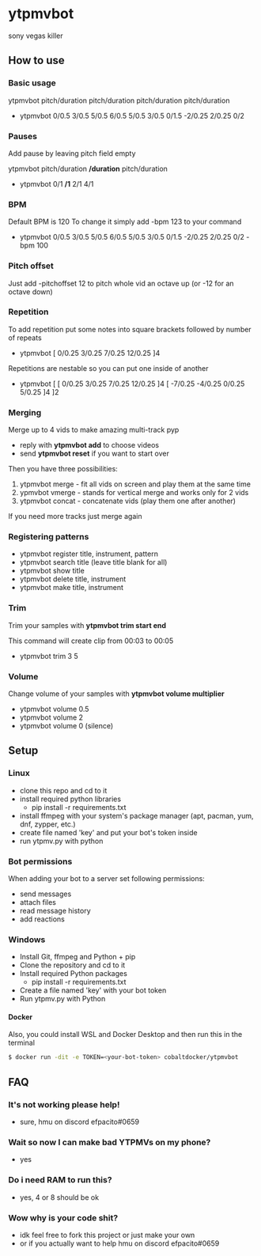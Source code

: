 # ytpmvbot
sony vegas killer

## How to use

### Basic usage
ytpmvbot pitch/duration pitch/duration pitch/duration pitch/duration

- ytpmvbot 0/0.5 3/0.5 5/0.5 6/0.5 5/0.5 3/0.5 0/1.5 -2/0.25 2/0.25 0/2

### Pauses
Add pause by leaving pitch field empty

ytpmvbot pitch/duration **/duration** pitch/duration

- ytpmvbot 0/1 **/1** 2/1 4/1

### BPM
Default BPM is 120
To change it simply add -bpm 123 to your command
- ytpmvbot 0/0.5 3/0.5 5/0.5 6/0.5 5/0.5 3/0.5 0/1.5 -2/0.25 2/0.25 0/2 -bpm 100

### Pitch offset
Just add -pitchoffset 12 to pitch whole vid an octave up (or -12 for an octave down)

### Repetition
To add repetition put some notes into square brackets followed by number of repeats
- ytpmvbot [ 0/0.25 3/0.25 7/0.25 12/0.25 ]4

Repetitions are nestable so you can put one inside of another
- ytpmvbot [ [ 0/0.25 3/0.25 7/0.25 12/0.25 ]4 [ -7/0.25 -4/0.25 0/0.25 5/0.25 ]4 ]2

### Merging
Merge up to 4 vids to make amazing multi-track pyp

- reply with **ytpmvbot add** to choose videos
- send **ytpmvbot reset** if you want to start over

Then you have three possibilities:
1) ytpmvbot merge - fit all vids on screen and play them at the same time
2) ypmvbot vmerge - stands for vertical merge and works only for 2 vids
3) ytpmvbot concat - concatenate vids (play them one after another)

If you need more tracks just merge again

### Registering patterns
- ytpmvbot register title, instrument, pattern
- ytpmvbot search title (leave title blank for all)
- ytpmvbot show title
- ytpmvbot delete title, instrument
- ytpmvbot make title, instrument

### Trim
Trim your samples with **ytpmvbot trim start end**

This command will create clip from 00:03 to 00:05
- ytpmvbot trim 3 5

### Volume
Change volume of your samples with **ytpmvbot volume multiplier**
- ytpmvbot volume 0.5
- ytpmvbot volume 2
- ytpmvbot volume 0 (silence)
  
## Setup
### Linux
- clone this repo and cd to it  
- install required python libraries
  - pip install -r requirements.txt
- install ffmpeg with your system's package manager (apt, pacman, yum, dnf, zypper, etc.)
- create file named 'key' and put your bot's token inside
- run ytpmv.py with python
### Bot permissions
When adding your bot to a server set following permissions:
  - send messages
  - attach files
  - read message history
  - add reactions
### Windows
- Install Git, ffmpeg and Python + pip
- Clone the repository and cd to it
- Install required Python packages
  - pip install -r requirements.txt
- Create a file named 'key' with your bot token
- Run ytpmv.py with Python  
#### Docker
Also, you could install WSL and Docker Desktop and then run this in the terminal
```bash
$ docker run -dit -e TOKEN=<your-bot-token> cobaltdocker/ytpmvbot
```

## FAQ
### It's not working please help!
- sure, hmu on discord efpacito#0659
### Wait so now I can make bad YTPMVs on my phone?
- yes
### Do i need RAM to run this?
- yes, 4 or 8 should be ok
### Wow why is your code shit?
- idk feel free to fork this project or just make your own
- or if you actually want to help hmu on discord efpacito#0659
